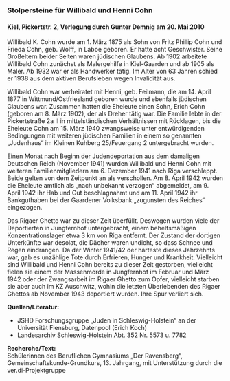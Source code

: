 ### Stolpersteine für Willibald und Henni Cohn
#### Kiel, Pickertstr. 2, Verlegung durch Gunter Demnig am 20. Mai 2010

Willibald K. Cohn wurde am 1. März 1875 als Sohn von Fritz Phillip Cohn und Frieda Cohn, geb. Wolff, in Laboe geboren. Er hatte acht Geschwister. Seine Großeltern beider Seiten waren jüdischen Glaubens. Ab 1902 arbeitete Willibald Cohn zunächst als Malergehilfe in Kiel-Gaarden und ab 1905 als Maler. Ab 1932 war er als Handwerker tätig. Im Alter von 63 Jahren schied er 1938 aus dem aktiven Berufsleben wegen Invalidität aus.

Willibald Cohn war verheiratet mit Henni, geb. Feilmann, die am 14. April 1877 in Wittmund/Ostfriesland geboren wurde und ebenfalls jüdischen Glaubens war. Zusammen hatten die Eheleute einen Sohn, Erich Cohn (geboren am 8. März 1902), der als Dreher tätig war. Die Familie lebte in der Pickertstraße 2a II in mittelständischen Verhältnissen mit Rücklagen, bis die Eheleute Cohn am 15. März 1940 zwangsweise unter entwürdigenden Bedingungen mit weiteren jüdischen Familien in einem so genannten „Judenhaus“ im Kleinen Kuhberg 25/Feuergang 2 untergebracht wurden.

Einen Monat nach Beginn der Judendeportation aus dem damaligen Deutschen Reich (November 1941) wurden Willibald und Henni Cohn mit weiteren Familienmitgliedern am 6. Dezember 1941 nach Riga verschleppt. Beide gelten von dem Zeitpunkt an als verschollen. Am 8. April 1942 wurden die Eheleute amtlich als „nach unbekannt verzogen“ abgemeldet, am 9. April 1942 ihr Hab und Gut beschlagnahmt und am 11. April 1942 ihr Bankguthaben bei der Gaardener Volksbank „zugunsten des Reiches“ eingezogen.

Das Rigaer Ghetto war zu dieser Zeit überfüllt. Deswegen wurden viele der Deportierten in Jungfernhof untergebracht, einem behelfsmäßigen Konzentrationslager etwa 3 km von Riga entfernt. Der Zustand der dortigen Unterkünfte war desolat, die Dächer waren undicht, so dass Schnee und Regen eindrangen. Da der Winter 1941/42 der härteste dieses Jahrzehnts war, gab es unzählige Tote durch Erfrieren, Hunger und Krankheit. Vielleicht sind Willibald und Henni Cohn bereits zu dieser Zeit gestorben, vielleicht fielen sie einem der Massenmorde in Jungfernhof im Februar und März 1942 oder der Zwangsarbeit im Rigaer Ghetto zum Opfer, vielleicht starben sie aber auch im KZ Auschwitz, wohin die letzten Überlebenden des Rigaer Ghettos ab November 1943 deportiert wurden. Ihre Spur verliert sich.

**Quellen/Literatur:**
- JSHD Forschungsgruppe „Juden in Schleswig-Holstein“ an der Universität Flensburg, Datenpool (Erich Koch)
- Landesarchiv Schleswig-Holstein Abt. 352 Nr. 5573 u. 7782

**Recherche/Text:**  
Schülerinnen des Beruflichen Gymnasiums „Der Ravensberg“, Gemeinschaftskunde-Grundkurs, 13. Jahrgang, mit Unterstützung durch die ver.di-Projektgruppe
